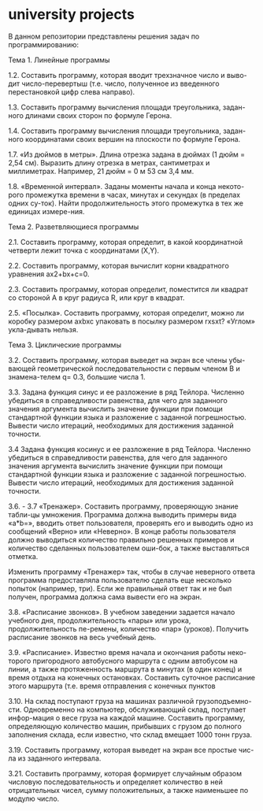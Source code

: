 # university projects
В данном репозитории представлены решения задач по программированию: 

Тема 1. Линейные программы

1.2. Составить программу, которая вводит трехзначное число и выво-дит число-перевертыш (т.е. число, полученное из введенного перестановкой цифр слева направо).

1.3. Составить программу вычисления площади треугольника, задан-ного длинами своих сторон по формуле Герона.

1.4. Составить программу вычисления площади треугольника, задан-ного координатами своих вершин на плоскости по формуле Герона.

1.7. «Из дюймов в метры». Длина отрезка задана в дюймах (1 дюйм = 2,54 см). Выразить длину отрезка в метрах, сантиметрах и миллиметрах. Например, 21 дюйм = 0 м 53 см 3,4 мм.

1.8. «Временной интервал». Заданы моменты начала и конца некото-рого промежутка времени в часах, минутах и секундах (в пределах одних су-ток). Найти продолжительность этого промежутка в тех же единицах измере-ния.

Тема 2. Разветвляющиеся программы

2.1. Составить программу, которая определит, в какой координатной четверти лежит точка с координатами (X,Y).

2.2. Составить программу, которая вычислит корни квадратного уравнения ax2+bx+c=0.

2.3. Составить программу, которая определит, поместится ли квадрат со стороной А в круг радиуса R, или круг в квадрат.

2.5. «Посылка». Составить программу, которая определит, можно ли коробку размером axbxc упаковать в посылку размером rxsxt? «Углом» укла-дывать нельзя.

Тема 3. Циклические программы

3.2. Составить программу, которая выведет на экран все члены убы-вающей геометрической последовательности с первым членом B и знамена-телем q= 0.3, большие числа 1.

3.3. Задана функция синус и ее разложение в ряд Тейлора. Численно убедиться в справедливости равенства, для чего для заданного значения аргумента вычислить значение функции при помощи стандартной функции языка и разложение с заданной погрешностью. Вывести число итераций, необходимых для достижения заданной точности.

3.4 Задана функция косинус и ее разложение в ряд Тейлора. Численно убедиться в справедливости равенства, для чего для заданного значения аргумента вычислить значение функции при помощи стандартной функции языка и разложение с заданной погрешностью. Вывести число итераций, необходимых для достижения заданной точности.

3.6. - 3.7 «Тренажер». Составить программу, проверяющую знание табли-цы умножения. Программа должна выводить примеры вида «a*b=», вводить ответ пользователя, проверять его и выводить одно из сообщений «Верно» или «Неверно». В конце работы пользователя должно выводиться количество правильно решенных примеров и количество сделанных пользователем оши-бок, а также выставляться отметка.

Изменить программу «Тренажер» так, чтобы в случае неверного ответа программа предоставляла пользователю сделать еще несколько попыток (например, три). Если же правильный ответ так и не был получен, программа должна сама вывести его на экран.

3.8. «Расписание звонков». В учебном заведении задается начало учебного дня, продолжительность «пары» или урока, продолжительность пе-ремены, количество «пар» (уроков). Получить расписание звонков на весь учебный день.

3.9. «Расписание». Известно время начала и окончания работы неко-торого пригородного автобусного маршрута с одним автобусом на линии, а также протяженность маршрута в минутах (в один конец) и время отдыха на конечных остановках. Составить суточное расписание этого маршрута (т.е. время отправления с конечных пунктов

3.10. На склад поступают груза на машинах различной грузоподъемно-сти. Одновременно на компьютер, обслуживающий склад, поступает инфор-мация о весе груза на каждой машине. Составить программу, определяющую количество машин, прибывших с грузом до полного заполнения склада, если известно, что склад вмещает 1000 тонн груза.

3.19. Составить программу, которая выведет на экран все простые чис-ла из заданного интервала.

3.21. Составить программу, которая формирует случайным образом числовую последовательность и определяет количество в ней отрицательных чисел, сумму положительных, а также наименьшее по модулю число.























